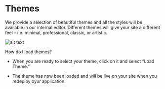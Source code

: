 # Themes #


We provide a selection of beautiful themes and all the styles will be available in our internal editor. Different themes will give your site a different feel – i.e. minimal, professional, classic, or artistic. 

![alt text](http://appcubator.com/static/img/tutorial/themes.png)

How do I load themes?

- When you are ready to select your theme, click on it and select “Load Theme.” 

- The theme has now been loaded and will be live on your site when you redeploy oyur application.